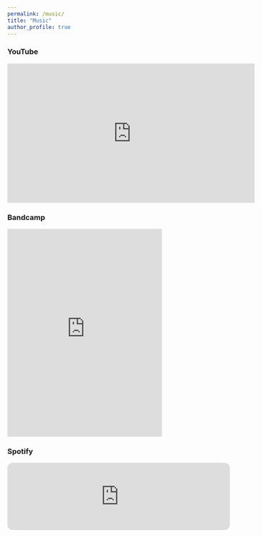 ```yaml
---
permalink: /music/
title: "Music"
author_profile: true
---
```


### YouTube
<iframe width="560" height="315" src="https://www.youtube.com/embed/YOUTUBE_VIDEO_ID" frameborder="0" allowfullscreen></iframe>

### Bandcamp

<iframe style="border: 0; width: 350px; height: 470px;" src="https://bandcamp.com/EmbeddedPlayer/album=ALBUM_ID/size=large/bgcol=ffffff/linkcol=0687f5/transparent=true/" seamless><a href="https://yourband.bandcamp.com/album/album-name">Album Name</a></iframe>

### Spotify

<iframe style="border-radius:12px" src="https://open.spotify.com/embed/track/SPOTIFY_TRACK_ID?utm_source=generator" width="100%" height="152" frameborder="0" allowfullscreen></iframe>
